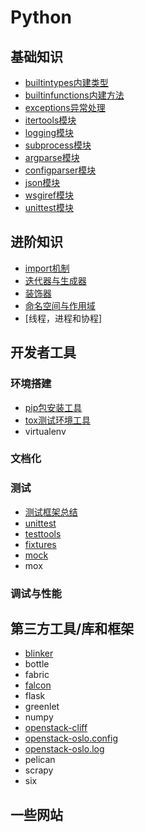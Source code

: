 # Python

## 基础知识

* [builtintypes内建类型](base/builtintypes.md)
* [builtinfunctions内建方法](base/builtinfunctions.md)
* [exceptions异常处理](base/exceptions.md)
* [itertools模块](base/itertools.md)
* [logging模块](base/logging.md)
* [subprocess模块](base/subprocess.md)
* [argparse模块](base/argsparse.md)
* [configparser模块](base/configparser.md)
* [json模块](base/json.md)
* [wsgiref模块](base/wsgiref.md)
* [unittest模块](base/unittest.md)

## 进阶知识

* [import机制](advanced/import.md)
* [迭代器与生成器](advanced/iterator.md)
* [装饰器](advanced/decorator.md)
* [命名空间与作用域](http://python.jobbole.com/81367/)
* [线程，进程和协程]

## 开发者工具

### 环境搭建

* [pip包安装工具](tools/pip.md)
* [tox测试环境工具](tools/tox.md)
* virtualenv

### 文档化

### 测试

* [测试框架总结](tools/testframework.md)
* [unittest](base/unittest.md)
* [testtools](modules/testtools.md)
* [fixtures](modules/fixtures.md)
* [mock](modules/mock.md)
* mox


### 调试与性能

## 第三方工具/库和框架

* [blinker](modules/blinker.md)
* bottle
* fabric
* [falcon](modules/falcon.md)
* flask
* greenlet
* numpy
* [openstack-cliff](modules/cliff.md)
* [openstack-oslo.config](modules/oslo.config.md)
* [openstack-oslo.log](modules/oslo.log.md)
* pelican
* scrapy
* six

## 一些网站



